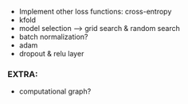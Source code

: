 - Implement other loss functions: cross-entropy
- kfold
- model selection --> grid search & random search
- batch normalization?
- adam
- dropout & relu layer

### EXTRA:
- computational graph?